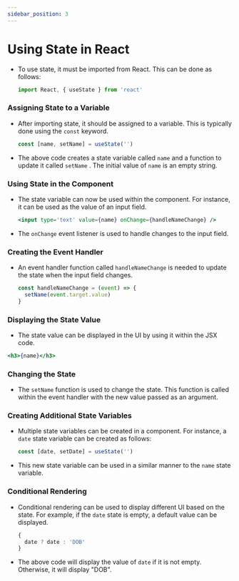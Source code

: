 ```yaml
---
sidebar_position: 3
---
```


# Using State in React

- To use state, it must be imported from React. This can be done as follows:

  ```jsx
  import React, { useState } from 'react'
  ```

### Assigning State to a Variable

- After importing state, it should be assigned to a variable. This is typically done using the `const` keyword.

  ```jsx
  const [name, setName] = useState('')
  ```

- The above code creates a state variable called `name` and a function to update it called `setName` . The initial value of `name` is an empty string.

### Using State in the Component

- The state variable can now be used within the component. For instance, it can be used as the value of an input field.

  ```jsx
  <input type='text' value={name} onChange={handleNameChange} />
  ```

- The `onChange` event listener is used to handle changes to the input field.

### Creating the Event Handler

- An event handler function called `handleNameChange` is needed to update the state when the input field changes.

  ```jsx
  const handleNameChange = (event) => {
    setName(event.target.value)
  }
  ```

### Displaying the State Value

- The state value can be displayed in the UI by using it within the JSX code.

```jsx
<h3>{name}</h3>
```

### Changing the State

- The `setName` function is used to change the state. This function is called within the event handler with the new value passed as an argument.

### Creating Additional State Variables

- Multiple state variables can be created in a component. For instance, a `date` state variable can be created as follows:

  ```jsx
  const [date, setDate] = useState('')
  ```

- This new state variable can be used in a similar manner to the `name` state variable.

### Conditional Rendering

- Conditional rendering can be used to display different UI based on the state. For example, if the `date` state is empty, a default value can be displayed.

  ```jsx
  {
    date ? date : 'DOB'
  }
  ```

- The above code will display the value of `date` if it is not empty. Otherwise, it will display "DOB".
